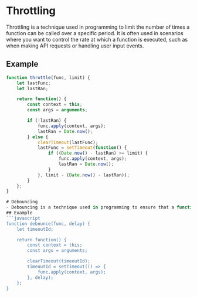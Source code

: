 # Throttling
Throttling is a technique used in programming to limit the number of times a function can be called over a specific period. It is often used in scenarios where you want to control the rate at which a function is executed, such as when making API requests or handling user input events.

## Example
```javascript
function throttle(func, limit) {
    let lastFunc;
    let lastRan;

    return function() {
        const context = this;
        const args = arguments;

        if (!lastRan) {
            func.apply(context, args);
            lastRan = Date.now();
        } else {
            clearTimeout(lastFunc);
            lastFunc = setTimeout(function() {
                if ((Date.now() - lastRan) >= limit) {
                    func.apply(context, args);
                    lastRan = Date.now();
                }
            }, limit - (Date.now() - lastRan));
        }
    };
}

# Debouncing
- Debouncing is a technique used in programming to ensure that a function is not called too frequently. It is often used in scenarios where you want to limit the rate at which a function is executed, such as when handling user input events or making API requests.
## Example
```javascript
function debounce(func, delay) {
    let timeoutId;

    return function() {
        const context = this;
        const args = arguments;

        clearTimeout(timeoutId);
        timeoutId = setTimeout(() => {
            func.apply(context, args);
        }, delay);
    };
}
```